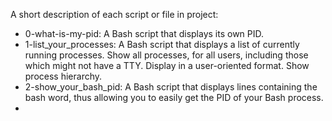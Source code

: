 A short description of each script or file in project:
+ 0-what-is-my-pid: A Bash script that displays its own PID.
+ 1-list_your_processes: A Bash script that displays a list of currently running processes. Show all processes, for all users, including those which might not have a TTY. Display in a user-oriented format. Show process hierarchy.
+ 2-show_your_bash_pid: A Bash script that displays lines containing the bash word, thus allowing you to easily get the PID of your Bash process.
+
